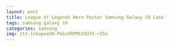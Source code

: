 ```yaml
---
layout: post
title: League of Legends Hero Poster Samsung Galaxy S9 Case
tags: samsung galaxy s9
categories: samsung
img: 1tt-1rkopwsUR-PeGzVRPMtU3U7X-rZSv
---
```

